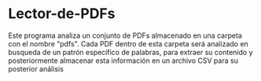 ﻿# Lector-de-PDFs
Este programa analiza un conjunto de PDFs almacenado en una carpeta con el nombre "pdfs". Cada PDF dentro de esta carpeta será analizado en busqueda de un patrón especifico de palabras, para extraer su contenido y posteriormente almacenar esta información en un archivo CSV para su posterior análisis
